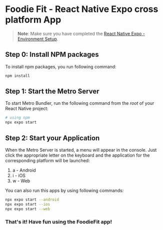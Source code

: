 # Foodie Fit - React Native Expo cross platform App

>**Note**: Make sure you have completed the [React Native Expo - Environment Setup](https://reactnative.dev/docs/environment-setup).

## Step 0: Install NPM packages

To install npm packages, you run following command:
   ```bash
   npm install
   ```

## Step 1: Start the Metro Server

To start Metro Bundler, run the following command from the _root_ of your React Native project:

```bash
# using npm
npx expo start
```

## Step 2: Start your Application

When the Metro Server is started, a menu will appear in the console. Just click the appropriate letter on the keyboard and the application for the corresponding platform will be launched:
1. a - Android
2. i - iOS
3. w - Web

You can also run this apps by using following commands:

```bash
npx expo start --android
npx expo start --ios
npx expo start --web
```

### That's it! Have fun using the FoodieFit app!
